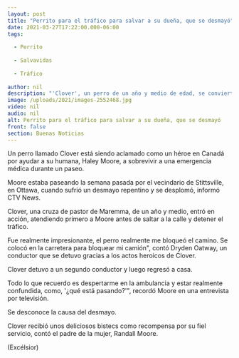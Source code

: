 ```yaml
---
layout: post
title: "Perrito para el tráfico para salvar a su dueña, que se desmayó"
date: 2021-03-27T17:22:00.000-06:00
tags:
  
  - Perrito
  
  - Salvavidas
  
  - Tráfico
  
author: nil
description: "'Clover', un perro de un año y medio de edad, se convierte en héroe al ayudar a su humana a sobrevivir a una emergencia médica durante un paseo, parando el tráfico para pedir auxilio"
image: /uploads/2021/images-2552468.jpg
video: nil
audio: nil
alt: Perrito para el tráfico para salvar a su dueña, que se desmayó
front: false
section: Buenas Noticias
---
```


Un  perro llamado Clover está siendo aclamado como un héroe en Canadá por ayudar a su humana, Haley Moore, a sobrevivir a una emergencia médica durante un paseo.

Moore estaba paseando la semana pasada por el vecindario de Stittsville, en Ottawa, cuando sufrió un desmayo repentino y se desplomó, informó CTV News.

Clover, una cruza de pastor de Maremma, de un año y medio, entró en acción, atendiendo primero a Moore antes de saltar a la calle y detener el tráfico.

Fue realmente impresionante, el perro realmente me bloqueó el camino. Se colocó en la carretera para bloquear mi camión", contó Dryden Oatway, un conductor que se detuvo gracias a los actos heroicos de Clover.

Clover detuvo a un segundo conductor y luego regresó a casa.

Todo lo que recuerdo es despertarme en la ambulancia y estar realmente confundida, como, '¿qué está pasando?'", recordó Moore en una entrevista por televisión.

Se desconoce la causa del desmayo.

Clover recibió unos deliciosos bistecs como recompensa por su fiel servicio, contó el padre de la mujer, Randall Moore.

(Excélsior)